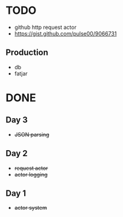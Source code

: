 
# TODO

- github http request actor 
- https://gist.github.com/pulse00/9066731

## Production 

- db
- fatjar


# DONE

## Day 3

- ~~JSON parsing~~

## Day 2

- ~~request actor~~
- ~~actor logging~~

## Day 1

- ~~actor system~~


